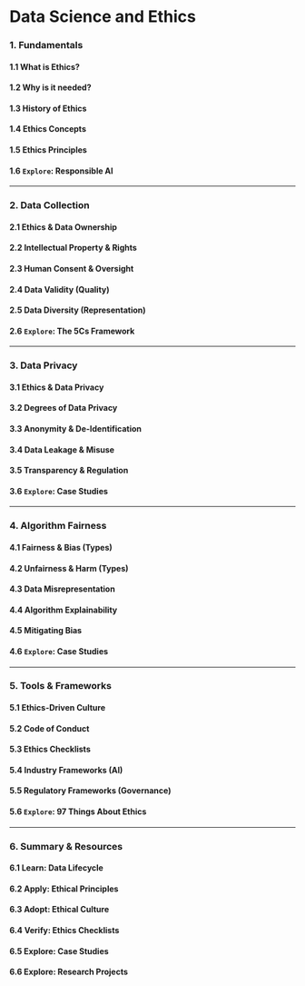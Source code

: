 # Data Science and Ethics

### 1. Fundamentals

#### 1.1 What is Ethics?
#### 1.2 Why is it needed?
#### 1.3 History of Ethics
#### 1.4 Ethics Concepts
#### 1.5 Ethics Principles
#### 1.6 `Explore`: Responsible AI

---

### 2. Data Collection

#### 2.1 Ethics & Data Ownership
#### 2.2 Intellectual Property & Rights
#### 2.3 Human Consent & Oversight
#### 2.4 Data Validity (Quality)
#### 2.5 Data Diversity (Representation)
#### 2.6 `Explore`: The 5Cs Framework

---

### 3. Data Privacy

#### 3.1 Ethics & Data Privacy
#### 3.2 Degrees of Data Privacy
#### 3.3 Anonymity & De-Identification
#### 3.4 Data Leakage & Misuse
#### 3.5 Transparency & Regulation
#### 3.6 `Explore`: Case Studies

---

### 4. Algorithm Fairness

#### 4.1 Fairness & Bias (Types)
#### 4.2 Unfairness & Harm (Types)
#### 4.3 Data Misrepresentation 
#### 4.4 Algorithm Explainability
#### 4.5 Mitigating Bias
#### 4.6 `Explore`: Case Studies

---

### 5. Tools & Frameworks

#### 5.1 Ethics-Driven Culture
#### 5.2 Code of Conduct
#### 5.3 Ethics Checklists
#### 5.4 Industry Frameworks (AI)
#### 5.5 Regulatory Frameworks (Governance)
#### 5.6 `Explore`: 97 Things About Ethics

---

### 6. Summary & Resources

#### 6.1 Learn: Data Lifecycle
#### 6.2 Apply: Ethical Principles
#### 6.3 Adopt: Ethical Culture
#### 6.4 Verify: Ethics Checklists
#### 6.5 Explore: Case Studies
#### 6.6 Explore: Research Projects